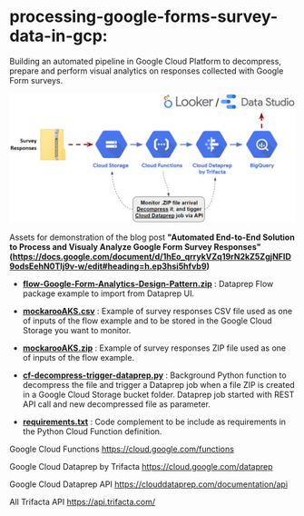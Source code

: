 # processing-google-forms-survey-data-in-gcp:
Building an automated pipeline in Google Cloud Platform to decompress, prepare and perform visual analytics on responses collected with Google Form surveys.

![image](gcp-automated-pipeline.png)

Assets for demonstration of the blog post **"Automated End-to-End Solution to Process and Visualy Analyze Google Form Survey Responses"(https://docs.google.com/document/d/1hEo_qrrykVZq19rN2kZ5ZgjNFID9odsEehN0Tlj9v-w/edit#heading=h.ep3hsi5hfvb9)**

- **[flow-Google-Form-Analytics-Design-Pattern.zip](https://github.com/aagithubb/processing-google-forms-survey-data-in-gcp/blob/main/flow_Google%20Form%20Analytics%20Design%20Pattern.zip)** : Dataprep Flow package example to import from Dataprep UI.

- **[mockarooAKS.csv](https://github.com/aagithubb/processing-google-forms-survey-data-in-gcp/blob/main/mockarooAKS.csv)** : Example of survey responses CSV file used as one of inputs of the flow example and to be stored in the Google Cloud Storage you want to monitor.

- **[mockarooAKS.zip](https://github.com/aagithubb/processing-google-forms-survey-data-in-gcp/blob/main/mockarooAKS.zip)** : Example of survey responses ZIP file used as one of inputs of the flow example.

- **[cf-decompress-trigger-dataprep.py](https://github.com/aagithubb/processing-google-forms-survey-data-in-gcp/blob/main/cf-decompress-trigger-dataprep.py)** : Background Python function to decompress the file and trigger a Dataprep job when a file ZIP is created in a Google Cloud Storage bucket folder. Dataprep job started with REST API call and new decompressed file as parameter.

- **[requirements.txt](https://github.com/aagithubb/processing-google-forms-survey-data-in-gcp/blob/main/requirements.txt)** : Code complement to be include as requirements in the Python Cloud Function definition.


Google Cloud Functions https://cloud.google.com/functions

Google Cloud Dataprep by Trifacta https://cloud.google.com/dataprep

Google Cloud Dataprep API https://clouddataprep.com/documentation/api

All Trifacta API https://api.trifacta.com/
